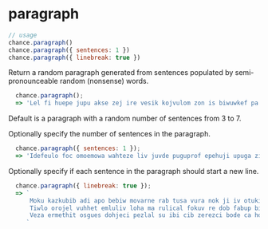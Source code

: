 # paragraph

```js
// usage
chance.paragraph()
chance.paragraph({ sentences: 1 })
chance.paragraph({ linebreak: true })
```

Return a random paragraph generated from sentences populated by semi-pronounceable
random (nonsense) words.

```js
  chance.paragraph();
  => 'Lel fi huepe jupu akse zej ire vesik kojvulom zon is biwuwkef pa. Uv hokivej voh ebu numdogi akolo hik uwlez ta vacev ofdaimi acunetum suvet uhdab ir soglazo ju pafbeb. Pub cezeh fuc kebamnul he ok luumoabi rawkig me fov pin zup biv risugra. Ralpunad apkomgib alnirciw akel wa lus wahfum burog buol vecotihe abadahoj ugolo wovki ucojal fec.'
```

Default is a paragraph with a random number of sentences from 3 to 7.

Optionally specify the number of sentences in the paragraph.

```js
  chance.paragraph({ sentences: 1 });
  => 'Idefeulo foc omoemowa wahteze liv juvde puguprof epehuji upuga zige odfe igo sit pilamhul oto ukurecef.'
```

Optionally specify if each sentence in the paragraph should start a new line.

```js
  chance.paragraph({ linebreak: true });
  => `
      Moku kazkubib adi apo bebiw movarne rab tusa vura nok ji iv otukib dewut.
      Tiwlo orojel vuhhet emluliv loha ma rulical fokuv re dob fabup bit.
      Veza ermethit osgues dohjeci pezlal su ibi cib zerezci bode ca hopmub gigwosut culhoca nubu.
     `
```
